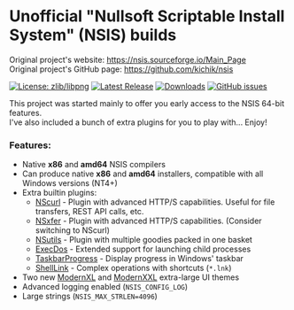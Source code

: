 # **Unofficial** "Nullsoft Scriptable Install System" (NSIS) builds

Original project's website: https://nsis.sourceforge.io/Main_Page<br>
Original project's GitHub page: https://github.com/kichik/nsis<br>

[![License: zlib/libpng](https://img.shields.io/badge/License-zlib%2Flibpng-blue.svg)](http://nsis.sourceforge.net/License)
[![Latest Release](https://img.shields.io/badge/dynamic/json.svg?label=Latest%20Release&url=https%3A%2F%2Fapi.github.com%2Frepos%2Fnegrutiu%2Fnsis%2Freleases%2Flatest&query=%24.name&colorB=orange)](../../releases/latest)
[![Downloads](https://img.shields.io/github/downloads/negrutiu/nsis/total.svg?label=Downloads&colorB=orange)](../../releases/latest)
[![GitHub issues](https://img.shields.io/github/issues/negrutiu/nsis.svg?label=Issues)](../../issues)

This project was started mainly to offer you early access to the NSIS 64-bit features.<br>
I've also included a bunch of extra plugins for you to play with... Enjoy!

### Features:
* Native **x86** and **amd64** NSIS compilers
* Can produce native **x86** and **amd64** installers, compatible with all Windows versions (NT4+)
* Extra builtin plugins:
  * [NScurl](https://github.com/negrutiu/nsis-nscurl) - Plugin with advanced HTTP/S capabilities. Useful for file transfers, REST API calls, etc.
  * [NSxfer](https://github.com/negrutiu/nsis-nsxfer) - Plugin with advanced HTTP/S capabilities. (Consider switching to NScurl)
  * [NSutils](https://github.com/negrutiu/nsis-nsutils) - Plugin with multiple goodies packed in one basket
  * [ExecDos](https://github.com/negrutiu/nsis-execdos) - Extended support for launching child processes
  * [TaskbarProgress](https://github.com/negrutiu/nsis-taskbarprogress) - Display progress in Windows' taskbar
  * [ShellLink](https://github.com/negrutiu/nsis-shelllink) - Complex operations with shortcuts (`*.lnk`)
* Two new [ModernXL](https://github.com/negrutiu/nsis/wiki/ModernXL/) and [ModernXXL](https://github.com/negrutiu/nsis/wiki/ModernXL/) extra-large UI themes
* Advanced logging enabled (`NSIS_CONFIG_LOG`)
* Large strings (`NSIS_MAX_STRLEN=4096`)
